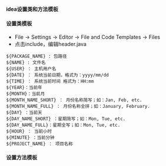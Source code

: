 #### idea设置类和方法模板
#### 设置类模板
* File -> Settings -> Editor -> File and Code Templates -> Files
* 点击include，编辑header.java
```
${PACKAGE_NAME} : 包路径
${NAME} : 文件名
${USER} ： 主机用户名
${DATE} ： 系统当前日期，格式为：yyyy/mm/dd
${TIME} ： 系统当前时间 格式为：HH:mm
${YEAR}：当前年
${MONTH}：当前月
${MONTH_NAME_SHORT} ： 月份名称简写；如：Jan, Feb, etc.
${MONTH_NAME_FULL} ： 月份名称全拼；如：January, February.
${DAY} ：当前天
${DAY_NAME_SHORT} ：星期简写；如：Mon, Tue, etc.
${DAY_NAME_FULL}：星期全写；如：Mon, Tue, etc.
${HOUR} ： 当前小时
${MINUTE} ：当前分钟
${PROJECT_NAME} ： 项目名称
```

#### 设置方法模板